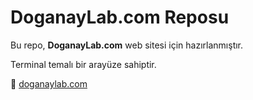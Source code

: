 # DoganayLab.com Reposu

Bu repo, **DoganayLab.com** web sitesi için hazırlanmıştır.

 Terminal temalı bir arayüze sahiptir.

🔗 [doganaylab.com](https://doganaylab.com)
